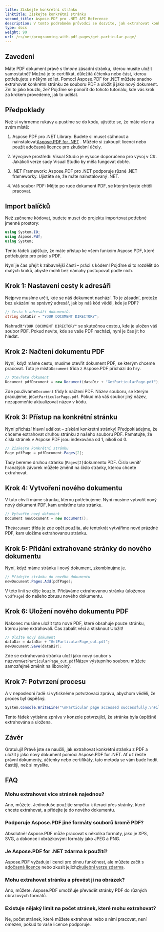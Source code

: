 ```yaml
---
title: Získejte konkrétní stránku
linktitle: Získejte konkrétní stránku
second_title: Aspose.PDF pro .NET API Reference
description: V tomto podrobném průvodci se dozvíte, jak extrahovat konkrétní stránku z PDF a uložit ji jako nový dokument pomocí Aspose.PDF for .NET.
type: docs
weight: 90
url: /cs/net/programming-with-pdf-pages/get-particular-page/
---
```

## Zavedení

 Máte PDF dokument právě s tím*one* zásadní stránku, kterou musíte uložit samostatně? Možná je to certifikát, důležitá účtenka nebo část, kterou potřebujete s někým sdílet. Pomocí Aspose.PDF for .NET můžete snadno extrahovat konkrétní stránku ze souboru PDF a uložit ji jako nový dokument. Zní to jako kouzlo, že? Pojďme se ponořit do tohoto tutoriálu, kde vás krok za krokem provedeme, jak to udělat.

## Předpoklady

Než si vyhrneme rukávy a pustíme se do kódu, ujistěte se, že máte vše na svém místě:

1.  Aspose.PDF pro .NET Library: Budete si muset stáhnout a nainstalovat[Aspose.PDF for .NET](https://releases.aspose.com/pdf/net/) . Můžete si zakoupit licenci nebo použít a[dočasná licence](https://purchase.aspose.com/temporary-license/) pro zkušební účely.
   
2. Vývojové prostředí: Visual Studio je vysoce doporučeno pro vývoj v C#. Jakákoli verze sady Visual Studio by měla fungovat dobře.

3. .NET Framework: Aspose.PDF pro .NET podporuje různé .NET frameworky. Ujistěte se, že máte nainstalovaný .NET.

4. Váš soubor PDF: Mějte po ruce dokument PDF, se kterým byste chtěli pracovat.

## Import balíčků

Než začneme kódovat, budete muset do projektu importovat potřebné jmenné prostory:

```csharp
using System.IO;
using Aspose.Pdf;
using System;
```

Tento řádek zajišťuje, že máte přístup ke všem funkcím Aspose.PDF, které potřebujete pro práci s PDF.

Nyní je čas přejít k zábavnější části – práci s kódem! Pojďme si to rozdělit do malých kroků, abyste mohli bez námahy postupovat podle nich.

## Krok 1: Nastavení cesty k adresáři

Nejprve musíme určit, kde se náš dokument nachází. To je zásadní, protože bez ukázání na správný adresář, jak by náš kód věděl, kde je PDF?

```csharp
// Cesta k adresáři dokumentů.
string dataDir = "YOUR DOCUMENT DIRECTORY";
```

 Nahradit`"YOUR DOCUMENT DIRECTORY"` se skutečnou cestou, kde je uložen váš soubor PDF. Pokud nevíte, kde se vaše PDF nachází, nyní je čas jít ho hledat.

## Krok 2: Načtení dokumentu PDF

 Nyní, když máme cestu, musíme otevřít dokument PDF, se kterým chceme pracovat. Toto je místo`Document` třída z Aspose.PDF přichází do hry.

```csharp
// Otevřete dokument
Document pdfDocument = new Document(dataDir + "GetParticularPage.pdf");
```

 Zde používáme`Document` třídy k načtení PDF. Název souboru, se kterým pracujeme, je`GetParticularPage.pdf`. Pokud má váš soubor jiný název, nezapomeňte aktualizovat název v kódu.

## Krok 3: Přístup na konkrétní stránku

Nyní přichází hlavní událost – získání konkrétní stránky! Předpokládejme, že chceme extrahovat druhou stránku z našeho souboru PDF. Pamatujte, že čísla stránek v Aspose.PDF jsou indexována od 1, nikoli od 0.

```csharp
// Získejte konkrétní stránku
Page pdfPage = pdfDocument.Pages[2];
```

Tady bereme druhou stránku (`Pages[2]`dokumentu PDF. Číslo uvnitř hranatých závorek můžete změnit na číslo stránky, kterou chcete extrahovat.

## Krok 4: Vytvoření nového dokumentu

V tuto chvíli máme stránku, kterou potřebujeme. Nyní musíme vytvořit nový nový dokument PDF, kam umístíme tuto stránku.

```csharp
// Vytvořte nový dokument
Document newDocument = new Document();
```

 The`Document` třída je zde opět použita, ale tentokrát vytváříme nové prázdné PDF, kam uložíme extrahovanou stránku.

## Krok 5: Přidání extrahované stránky do nového dokumentu

Nyní, když máme stránku i nový dokument, zkombinujme je.

```csharp
// Přidejte stránku do nového dokumentu
newDocument.Pages.Add(pdfPage);
```

 V této linii se děje kouzlo. Přidáváme extrahovanou stránku (uloženou v`pdfPage`) do našeho zbrusu nového dokumentu.

## Krok 6: Uložení nového dokumentu PDF

Nakonec musíme uložit toto nové PDF, které obsahuje pouze stránku, kterou jsme extrahovali. Čas zabalit věci a stisknout Uložit!

```csharp
// Uložte nový dokument
dataDir = dataDir + "GetParticularPage_out.pdf";
newDocument.Save(dataDir);
```

 Zde se extrahovaná stránka uloží jako nový soubor s názvem`GetParticularPage_out.pdf`Název výstupního souboru můžete samozřejmě změnit na libovolný. 

## Krok 7: Potvrzení procesu

A v neposlední řadě si vytiskněme potvrzovací zprávu, abychom věděli, že proces byl úspěšný.

```csharp
System.Console.WriteLine("\nParticular page accessed successfully.\nFile saved at " + dataDir);
```

Tento řádek vytiskne zprávu v konzole potvrzující, že stránka byla úspěšně extrahována a uložena.

## Závěr

Gratuluji! Právě jste se naučili, jak extrahovat konkrétní stránku z PDF a uložit ji jako nový dokument pomocí Aspose.PDF for .NET. Ať už řešíte právní dokumenty, účtenky nebo certifikáty, tato metoda se vám bude hodit častěji, než si myslíte.

## FAQ

### Mohu extrahovat více stránek najednou?  
Ano, můžete. Jednoduše použijte smyčku k iteraci přes stránky, které chcete extrahovat, a přidejte je do nového dokumentu.

### Podporuje Aspose.PDF jiné formáty souborů kromě PDF?  
Absolutně! Aspose.PDF může pracovat s několika formáty, jako je XPS, SVG, a dokonce i obrázkovými formáty jako JPEG a PNG.

### Je Aspose.PDF for .NET zdarma k použití?  
Aspose.PDF vyžaduje licenci pro plnou funkčnost, ale můžete začít s a[dočasná licence](https://purchase.aspose.com/temporary-license/) nebo zkusit jejich[zkušební verze zdarma](https://releases.aspose.com/).

### Mohu extrahovat stránku a převést ji na obrázek?  
Ano, můžete. Aspose.PDF umožňuje převádět stránky PDF do různých obrazových formátů.

### Existuje nějaký limit na počet stránek, které mohu extrahovat?  
Ne, počet stránek, které můžete extrahovat nebo s nimi pracovat, není omezen, pokud to vaše licence podporuje.